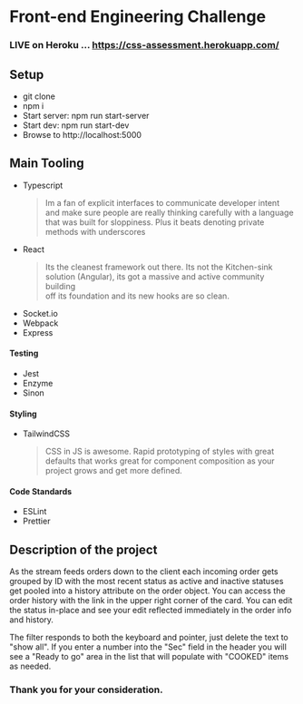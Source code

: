 # Front-end Engineering Challenge

### LIVE on Heroku ... https://css-assessment.herokuapp.com/
 
 ## Setup 
 - git clone 
 - npm i 
 - Start server: npm run start-server
 - Start dev: npm run start-dev 
 - Browse to http://localhost:5000

## Main Tooling

 - Typescript
   > Im a fan of explicit interfaces to communicate developer intent and make sure
   > people are really thinking carefully with a language that was built
   > for sloppiness. Plus it beats denoting private methods with underscores
 - React 
    > Its the cleanest framework out there. Its not the Kitchen-sink   
   > solution (Angular), its got a massive and active community building   
   > off its foundation and its new hooks are so clean.
 - Socket.io 
 - Webpack 
 - Express

#### Testing
 - Jest
 - Enzyme
 - Sinon

#### Styling
 - TailwindCSS 
	> CSS in JS is awesome. Rapid prototyping of styles with    great
	> defaults that works great for component composition as your    project
	> grows and get more defined.

#### Code Standards
 - ESLint
 - Prettier

## Description of the project
As the stream feeds orders down to the client each incoming order gets grouped by ID
with the most recent status as active and inactive statuses get pooled into a history
attribute on the order object. You can access the order history with the link in the
upper right corner of the card. You can edit the status in-place and see your edit
reflected immediately in the order info and history.

The filter responds to both the keyboard and pointer, just delete the text to "show all". If 
you enter a number into the "Sec" field in the header you will see a "Ready to go" area in 
the list that will populate with "COOKED" items as needed.


### Thank you for your consideration.

